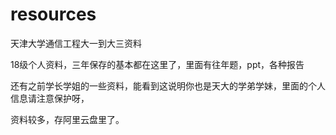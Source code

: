 # resources
天津大学通信工程大一到大三资料

18级个人资料，三年保存的基本都在这里了，里面有往年题，ppt，各种报告

还有之前学长学姐的一些资料，能看到这说明你也是天大的学弟学妹，里面的个人信息请注意保护呀，

资料较多，存阿里云盘里了。
